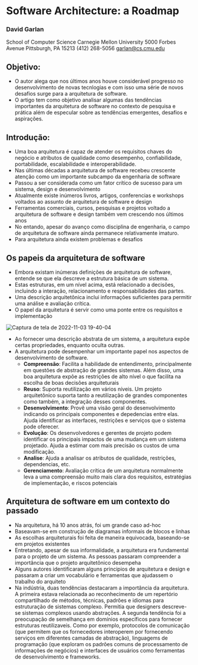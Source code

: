 # Software Architecture: a Roadmap 

### David Garlan
School of Computer Science
Carnegie Mellon University
5000 Forbes Avenue
Pittsburgh, PA 15213
(412) 268-5056
garlan@cs.cmu.edu

## Objetivo:

- O autor alega que nos últimos anos houve considerável progresso no desenvolvimento de novas tecnlogias e com isso uma série de novos desafios surge para a arquitetura de software.
- O artigo tem como objetivo analisar algumas das tendências importantes da arquitetura de software no contexto de pesquisa e prática além de especular sobre as tendências emergentes, desafios e aspirações.

## Introdução:

- Uma boa arquitetura é capaz de atender os requisitos chaves do negócio e atributos de qualidade como desempenho, confiabilidade, portabilidade, escalabilidade e interoperabilidade.
- Nas últimas décadas a arquitetura de software recebeu crescente atenção como um importante subcampo da engenharia de software
- Passou a ser considerada como um fator crítico de sucesso para um sistema, design e desenvolvimento
- Atualmente existe inúmeros livros, artigos, conferencias e workshops voltados ao assunto de arquitetura de software e design
- Ferramentas comerciais, cursos, pesquisas e projetos voltado a arquitetura de software e design também vem crescendo nos últimos anos
- No entando, apesar do avanço como disciplina de engenharia, o campo de arquitetura de software ainda permanece relativamente imaturo.
- Para arquitetura ainda existem problemas e desafios

## Os papeis da arquitetura de software

- Embora existam inúmeras definições de arquitetura de software, entende se que ela descreve a estrutura básica de um sistema.
- Estas estruturas, em um nível acima, está relacionado a decisões, incluindo a interação, relacionamento e responsabilidades das partes.
- Uma descrição arquitetônica inclui informações suficientes para permitir uma análise e avaliação crítica.
- O papel da arquitetura é servir como uma ponte entre os requisitos e implementação

![Captura de tela de 2022-11-03 19-40-04](https://user-images.githubusercontent.com/43495376/199847940-a4436204-d2e0-46e5-a8b5-e1afa5da0ae7.png)

- Ao fornecer uma descrição abstrata de um sistema, a arquitetura expõe certas propriedades, enquanto oculta outras.
- A arquitetura pode desempenhar um importante papel nos aspectos de desenvolvimento de software.
  - **Compreensão**: Facilita a habilidade de entendimento, principalmente em questões de abstração de grandes sistemas. Além disso, uma boa arquitetura expôe as restrições de alto nível o que facilita na escolha de boas decisões arquiteturais
  - **Reuso**: Suporta reutilização em vários níveis. Um projeto arquitetônico suporta tanto a reutilização de grandes componentes como também, a integração desses componentes. 
  - **Desenvolvimento**: Provê uma visão geral do desenvolvimento indicando os principais componentes e depedencias entre elas. Ajuda identificar as interfaces, restrições e serviços que o sistema pode oferecer.
  - **Evolução**: Os desenvolvedores e gerentes de projeto podem identificar os principais impactos de uma mudança em um sistema projetado. Ajuda a estimar com mais precisão os custos de uma modificação. 
  - **Analise**: Ajuda a analisar os atributos de qualidade, restrições, dependencias, etc.
  - **Gerenciamento**: Avaliação crítica de um arquitetura normalmente leva a uma compreensão muito mais clara dos requisitos, estratégias de implementação, e riscos potenciais

## Arquitetura de software em um contexto do passado

- Na arquitetura, há 10 anos atrás, foi um grande caso ad-hoc
- Baseavam-se em construção de diagramas informais de blocos e linhas
- As escolhas arquiteturais foi feita de maneira equivocada, baseando-se em projetos existentes
- Entretando, apesar de sua informalidade, a arquitetura era fundamental para o projeto de um sistema. As pessoas passaram compreender a importância que o projeto arquitetônico desempeha
- Alguns autores identificaram alguns principios de arquitetura e design e passaram a criar um vocabulário e ferramentas que ajudassem o trabalho do arquiteto
- Na indústria, duas tendências destacaram a importância da arquitetura. A primeira estava relacionada ao reconhecimento de um repertório compartilhado de métodos, técnicas, padrões e idiomas para estruturação de sistemas complexo. Permitia que designers descreve-se sistemas complexos usando abstrações. A segunda tendência foi a preocupação de semelhança em domínios específicos para fornecer estruturas reutilizaveis. Como por exemplo, protocolos de comunicação (que permitem que os fornecedores interoperem por fornecendo serviços em diferentes camadas de abstração), linguagems de programação (que exploram os padrões comuns de processamento de informações de negócios) e interfaces de usuários como ferramentas de desenvolvimento e frameworks.

